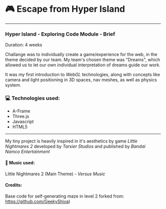 # :video_game: Escape from Hyper Island
----------------------
### Hyper Island - Exploring Code Module - Brief

Duration: 4 weeks

Challange was to individually create a game/experience for the web, in the theme decided by our team. 
My team's chosen theme was "Dreams", which allowed us to let our own individual interpretation of dreams guide our work.

It was my first introduction to *WebGL* technologies, along with concepts like camera and light positioning in 3D spaces, nav meshes, as well as physics system. 

### :computer: Technologies used:
* A-Frame
* Three.js 
* Javascript
* HTML5

---------------
My tiny project is heavily inspired in it's aesthetics by game *Little Nightmares 2*  developed by *Tarsier Studios* and published by *Bandai Namco Entertainment*

####  :musical_score: Music used: 
Little Nightmares 2 (Main Theme)  - *Versus Music*

#### Credits:
Base code for self-generating maze in level 2 forked from:
https://github.com/GeekyShiva)


